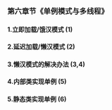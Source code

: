 ### 第六章节《单例模式与多线程》
#### 1.立即加载/饿汉模式  (1)
#### 2.延迟加载/懒汉模式  (2)
#### 3.懒汉模式的解决办法  (3,4)
#### 4.内部类实现单例  (5)
#### 5.静态类实现单例  (6)